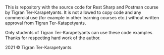 This is repository with the source code for Rest Sharp and Postman course by Tigran Ter-Karapetyants. It is not allowed to copy code and any commercial use (for example in other learning courses etc.) without written approval from Tigran Ter-Katapetyants.

Only students of Tigran Ter-Karapetyants can use these code examples. Thanks for respecting hard work of the author.

2021 © Tigran Ter-Karapetyants
